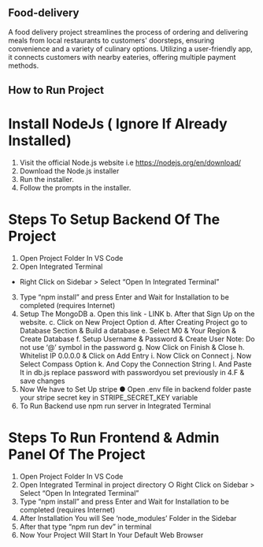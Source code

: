 ## Food-delivery
 A food delivery project streamlines the process of ordering and delivering meals from local restaurants to customers' doorsteps, ensuring convenience and a variety of culinary options. Utilizing a user-friendly app, it connects customers with nearby eateries, offering multiple payment methods.
## How to Run Project
# Install NodeJs ( Ignore If Already Installed)
1. Visit the official Node.js website i.e https://nodejs.org/en/download/
2. Download the Node.js installer
3. Run the installer.
4. Follow the prompts in the installer.
# Steps To Setup Backend Of The Project
1. Open Project Folder In VS Code
2. Open Integrated Terminal
- Right Click on Sidebar > Select “Open In Integrated
Terminal”
3. Type “npm install” and press Enter and Wait for
Installation to be completed (requires Internet)
4. Setup The MongoDB
  a. Open this link - LINK
  b. After that Sign Up on the website.
  c. Click on New Project Option
  d. After Creating Project go to Database Section & Build a database
e. Select M0 & Your Region & Create Database
f. Setup Username & Password & Create User Note: Do not use ‘@’ symbol in the password
g. Now Click on Finish & Close
h. Whitelist IP 0.0.0.0 & Click on Add Entry
i. Now Click on Connect
j. Now Select Compass Option
k. And Copy the Connection String
l. And Paste It in db.js replace password with passwordyou set previously in 4.F & save changes
5. Now We have to Set Up stripe
● Open .env file in backend folder paste your stripe secret key in STRIPE_SECRET_KEY variable
6. To Run Backend use npm run server in Integrated Terminal
# Steps To Run Frontend & Admin Panel Of The Project
1. Open Project Folder In VS Code
2. Open Integrated Terminal in project directory
○ Right Click on Sidebar > Select “Open In Integrated Terminal”
3. Type “npm install” and press Enter and Wait for Installation to be completed (requires Internet)
4. After Installation You will See ‘node_modules’ Folder in the Sidebar
5. After that type “npm run dev” in terminal
6. Now Your Project Will Start In Your Default Web Browser


